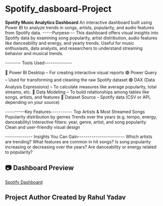 # Spotify_dasboard-Project
**Spotify Music Analytics Dashboard**
An interactive dashboard built using Power BI to analyze trends in songs, artists, popularity, and audio features from Spotify data.
-----Purpese---
This dashboard offers visual insights into Spotify data by examining song popularity, artist distribution, audio features like danceability and energy, and yearly trends.
Useful for music enthusiasts, data analysts, and researchers to understand streaming behavior and musical trends.

-------- Tools Used--------------

🔶 Power BI Desktop – For creating interactive visual reports
🟣 Power Query – Used for transforming and cleaning the raw Spotify dataset
🟢 DAX (Data Analysis Expressions) – To calculate measures like average popularity, total streams, etc.
🧩 Data Modeling – To build relationships among tables like songs, artists, and features
📁 Dataset Source – Spotify data (CSV or API, depending on your source)

----------Key Features-----------
Top Artists & Most Streamed Songs
Popularity distribution by genres
Trends over the years (e.g. tempo, energy, danceability)
Interactive filters: year, genre, artist, and song popularity
Clean and user-friendly visual design

-------------- Insights You Can Gain------------------------
Which artists are trending?
What features are common in hit songs?
Is song popularity increasing or decreasing over the years?
Are danceability or energy related to popularity?

## 📷 Dashboard Preview

[Spotify Dashboard](https://github.com/rahulyadav01/Spotify-Dashboard/blob/main/assets/dashboard.png)


 Project Author
Created by Rahul Yadav 
-

